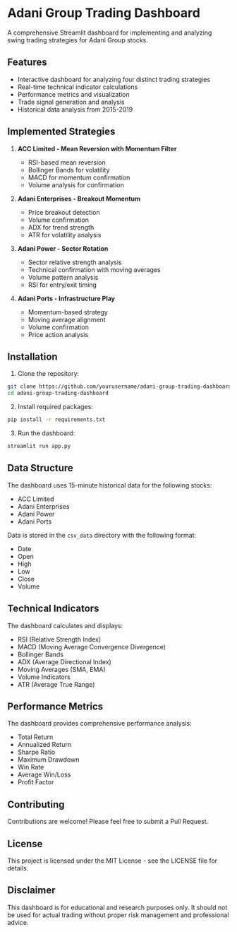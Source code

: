 # Adani Group Trading Dashboard

A comprehensive Streamlit dashboard for implementing and analyzing swing trading strategies for Adani Group stocks.

## Features

- Interactive dashboard for analyzing four distinct trading strategies
- Real-time technical indicator calculations
- Performance metrics and visualization
- Trade signal generation and analysis
- Historical data analysis from 2015-2019

## Implemented Strategies

1. **ACC Limited - Mean Reversion with Momentum Filter**
   - RSI-based mean reversion
   - Bollinger Bands for volatility
   - MACD for momentum confirmation
   - Volume analysis for confirmation

2. **Adani Enterprises - Breakout Momentum**
   - Price breakout detection
   - Volume confirmation
   - ADX for trend strength
   - ATR for volatility analysis

3. **Adani Power - Sector Rotation**
   - Sector relative strength analysis
   - Technical confirmation with moving averages
   - Volume pattern analysis
   - RSI for entry/exit timing

4. **Adani Ports - Infrastructure Play**
   - Momentum-based strategy
   - Moving average alignment
   - Volume confirmation
   - Price action analysis

## Installation

1. Clone the repository:
```bash
git clone https://github.com/yourusername/adani-group-trading-dashboard.git
cd adani-group-trading-dashboard
```

2. Install required packages:
```bash
pip install -r requirements.txt
```

3. Run the dashboard:
```bash
streamlit run app.py
```

## Data Structure

The dashboard uses 15-minute historical data for the following stocks:
- ACC Limited
- Adani Enterprises
- Adani Power
- Adani Ports

Data is stored in the `csv_data` directory with the following format:
- Date
- Open
- High
- Low
- Close
- Volume

## Technical Indicators

The dashboard calculates and displays:
- RSI (Relative Strength Index)
- MACD (Moving Average Convergence Divergence)
- Bollinger Bands
- ADX (Average Directional Index)
- Moving Averages (SMA, EMA)
- Volume Indicators
- ATR (Average True Range)

## Performance Metrics

The dashboard provides comprehensive performance analysis:
- Total Return
- Annualized Return
- Sharpe Ratio
- Maximum Drawdown
- Win Rate
- Average Win/Loss
- Profit Factor

## Contributing

Contributions are welcome! Please feel free to submit a Pull Request.

## License

This project is licensed under the MIT License - see the LICENSE file for details.

## Disclaimer

This dashboard is for educational and research purposes only. It should not be used for actual trading without proper risk management and professional advice.